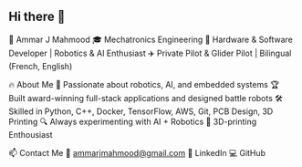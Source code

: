 ## Hi there 👋

<!--
**ammarjmahmood/ammarjmahmood** is a ✨ _special_ ✨ repository because its `README.md` (this file) appears on your GitHub profile.

Here are some ideas to get you started:

- 🔭 I’m currently working on ...
- 🌱 I’m currently learning ...
- 👯 I’m looking to collaborate on ...
- 🤔 I’m looking for help with ...
- 💬 Ask me about ...
- 📫 How to reach me: ...
- 😄 Pronouns: ...
- ⚡ Fun fact: ...
-->

🚀 Ammar J Mahmood
🎓 Mechatronics Engineering
🔧 Hardware & Software Developer | Robotics & AI Enthusiast
✈️ Private Pilot & Glider Pilot | Bilingual (French, English)

🔥 About Me
🤖 Passionate about robotics, AI, and embedded systems
🏆 Built award-winning full-stack applications and designed battle robots
🛠 Skilled in Python, C++, Docker, TensorFlow, AWS, Git, PCB Design, 3D Printing
🔍 Always experimenting with AI + Robotics
🎸 3D-printing Enthousiast

📫 Contact Me
📧 ammarjmahmood@gmail.com
💼 LinkedIn
💻 GitHub
